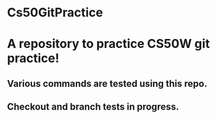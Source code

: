 # Cs50GitPractice

# A repository to practice CS50W git practice!

## Various commands are tested using this repo.

## Checkout and branch tests in progress.
